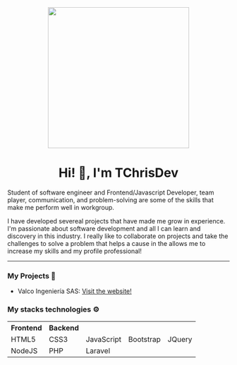 <div id="container-principal" align="center">
  <img src="https://media.giphy.com/media/bGgsc5mWoryfgKBx1u/giphy.gif" width="320">
  <h1 align="center"> Hi! 👋, I'm TChrisDev</h1>
  <p align="left">Student of software engineer and Frontend/Javascript Developer, team player, communication, and problem-solving are some of the skills   that make me perform well in workgroup.</p>
  
  <p align="left">I have developed severeal projects that have made me grow in experience. I'm passionate about  software development and all I can        learn and discovery in this industry. I really like to collaborate on projects and take the challenges to solve a problem that helps a   cause in the allows me to increase my skills and my profile professional!</p>
</div>

 -------------------------------------------------------------------------------------------------------------------------------
<div id="about-me">
  <h3>My Projects 🚀</h3>
    <ul>
      <li>Valco Ingeniería SAS: <a href="https://valcoingenieriasas.com/" target="_blank">Visit the website!</a></<li>
    <ul>
 </div
      
 -------------------------------------------------------------------------------------------------------------------------------
 <div id="stack">
   <h3>My stacks technologies ⚙️</h3>
      <table id="table-stack" align="center">
        <tr>
          <th>Frontend</th>
          <th>Backend</th>
        </tr>
        <tr>
          <td>HTML5</td>
          <td>CSS3</td>
          <td>JavaScript</td>
          <td>Bootstrap</td>
          <td>JQuery</td>
        </tr>
        <tr>
          <td>NodeJS</td>
          <td>PHP</td>
          <td>Laravel</td>
        </tr>
      </table> 
 </div>
